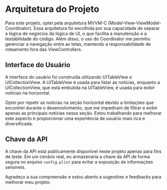 <h1>Arquitetura do Projeto</h1>

<p>Para este projeto, optei pela arquitetura MVVM-C (Model-View-ViewModel-Coordinator). Essa arquitetura foi escolhida por sua capacidade de separar a lógica de negócios da lógica de UI, o que facilita a manutenção e a testabilidade do código. Além disso, o uso do Coordinator me permitiu gerenciar a navegação entre as telas, mantendo a responsabilidade de roteamento fora das ViewControllers.</p>

<h2>Interface do Usuário</h2>

<p>A interface do usuário foi construída utilizando UITableView e UICollectionView. A UITableView é usada para listar as notícias, enquanto a UICollectionView, que está embutida na UITableView, é usada para exibir notícias na horizontal.</p>

<p>Optei por repetir as notícias na seção horizontal devido a limitações que encontrei durante o desenvolvimento, que me impediram de filtrar e exibir apenas as principais notícias nessa seção. Estou trabalhando para melhorar este aspecto e proporcionar uma experiência de usuário mais rica e diversificada.</p>

<h2>Chave da API</h2>

<p>A chave da API está publicamente disponível neste projeto apenas para fins de teste. Em um cenário real, eu armazenaria a chave da API de forma segura no arquivo <code>config.plist</code> para evitar a exposição de informações sensíveis.</p>

<p>Agradeço a sua compreensão e estou aberto a sugestões e feedbacks para melhorar meu projeto.</p>
